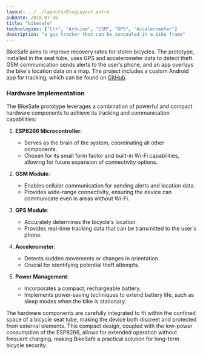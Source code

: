 ```yaml
---
layout: ../../layouts/BlogLayout.astro
pubDate: 2018-07-16
title: "bikesafe"
technologies: ["C++", "Arduino", "GSM", "GPS", "Accelerometer"]
description: "a gps tracker that can be concealed in a bike frame"
---
```


BikeSafe aims to improve recovery rates for stolen bicycles. The prototype, installed in the seat tube, uses GPS and accelerometer data to detect theft. GSM communication sends alerts to the user’s phone, and an app overlays the bike's location data on a map. The project includes a custom Android app for tracking, which can be found on [GitHub](https://github.com/rahulberry/BikeSafe).


### Hardware Implementation

The BikeSafe prototype leverages a combination of powerful and compact hardware components to achieve its tracking and communication capabilities:

1. **ESP8266 Microcontroller**: 
   - Serves as the brain of the system, coordinating all other components.
   - Chosen for its small form factor and built-in Wi-Fi capabilities, allowing for future expansion of connectivity options.

2. **GSM Module**:
   - Enables cellular communication for sending alerts and location data.
   - Provides wide-range connectivity, ensuring the device can communicate even in areas without Wi-Fi.

3. **GPS Module**:
   - Accurately determines the bicycle's location.
   - Provides real-time tracking data that can be transmitted to the user's phone.

4. **Accelerometer**:
   - Detects sudden movements or changes in orientation.
   - Crucial for identifying potential theft attempts.

5. **Power Management**:
   - Incorporates a compact, rechargeable battery.
   - Implements power-saving techniques to extend battery life, such as sleep modes when the bike is stationary.

The hardware components are carefully integrated to fit within the confined space of a bicycle seat tube, making the device both discreet and protected from external elements. This compact design, coupled with the low-power consumption of the ESP8266, allows for extended operation without frequent charging, making BikeSafe a practical solution for long-term bicycle security.

